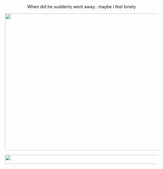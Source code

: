 <div align="center"> When did he suddenly went away.. maybe i feel lonely
    </p>
    <div align="center"> 
<img align="center" src= https://i.postimg.cc/GmRTS0zZ/Untitled100-20250220122742.png top="450" height="450" width = 550px>
        </p>
        <img align="center" src= https://i.postimg.cc/KcwYhnfP/imagen-2025-02-20-021129518.png top="30" height="30" width = 1000px>
</p>
<div align="center"> 

